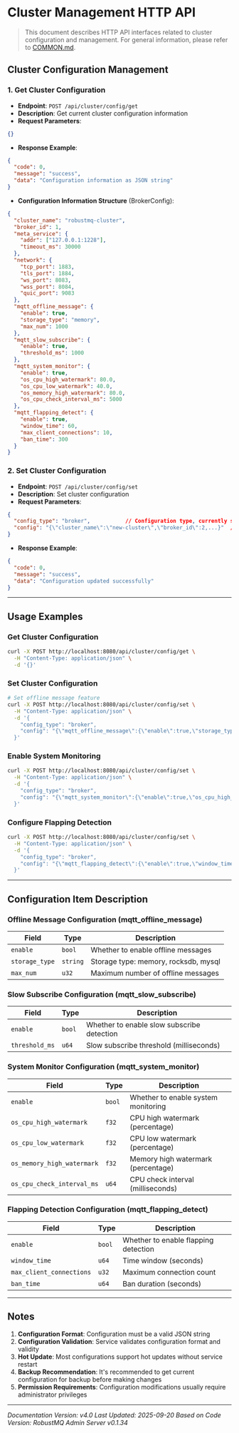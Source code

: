# Cluster Management HTTP API

> This document describes HTTP API interfaces related to cluster configuration and management. For general information, please refer to [COMMON.md](COMMON.md).

## Cluster Configuration Management

### 1. Get Cluster Configuration

- **Endpoint**: `POST /api/cluster/config/get`
- **Description**: Get current cluster configuration information
- **Request Parameters**:
```json
{}
```

- **Response Example**:
```json
{
  "code": 0,
  "message": "success",
  "data": "Configuration information as JSON string"
}
```

- **Configuration Information Structure** (BrokerConfig):
```json
{
  "cluster_name": "robustmq-cluster",
  "broker_id": 1,
  "meta_service": {
    "addr": ["127.0.0.1:1228"],
    "timeout_ms": 30000
  },
  "network": {
    "tcp_port": 1883,
    "tls_port": 1884,
    "ws_port": 8083,
    "wss_port": 8084,
    "quic_port": 9083
  },
  "mqtt_offline_message": {
    "enable": true,
    "storage_type": "memory",
    "max_num": 1000
  },
  "mqtt_slow_subscribe": {
    "enable": true,
    "threshold_ms": 1000
  },
  "mqtt_system_monitor": {
    "enable": true,
    "os_cpu_high_watermark": 80.0,
    "os_cpu_low_watermark": 40.0,
    "os_memory_high_watermark": 80.0,
    "os_cpu_check_interval_ms": 5000
  },
  "mqtt_flapping_detect": {
    "enable": true,
    "window_time": 60,
    "max_client_connections": 10,
    "ban_time": 300
  }
}
```

### 2. Set Cluster Configuration

- **Endpoint**: `POST /api/cluster/config/set`
- **Description**: Set cluster configuration
- **Request Parameters**:
```json
{
  "config_type": "broker",           // Configuration type, currently supports "broker"
  "config": "{\"cluster_name\":\"new-cluster\",\"broker_id\":2,...}"  // Complete configuration JSON string
}
```

- **Response Example**:
```json
{
  "code": 0,
  "message": "success",
  "data": "Configuration updated successfully"
}
```

---

## Usage Examples

### Get Cluster Configuration
```bash
curl -X POST http://localhost:8080/api/cluster/config/get \
  -H "Content-Type: application/json" \
  -d '{}'
```

### Set Cluster Configuration
```bash
# Set offline message feature
curl -X POST http://localhost:8080/api/cluster/config/set \
  -H "Content-Type: application/json" \
  -d '{
    "config_type": "broker",
    "config": "{\"mqtt_offline_message\":{\"enable\":true,\"storage_type\":\"rocksdb\",\"max_num\":10000}}"
  }'
```

### Enable System Monitoring
```bash
curl -X POST http://localhost:8080/api/cluster/config/set \
  -H "Content-Type: application/json" \
  -d '{
    "config_type": "broker",
    "config": "{\"mqtt_system_monitor\":{\"enable\":true,\"os_cpu_high_watermark\":90.0,\"os_cpu_low_watermark\":30.0}}"
  }'
```

### Configure Flapping Detection
```bash
curl -X POST http://localhost:8080/api/cluster/config/set \
  -H "Content-Type: application/json" \
  -d '{
    "config_type": "broker",
    "config": "{\"mqtt_flapping_detect\":{\"enable\":true,\"window_time\":120,\"max_client_connections\":20,\"ban_time\":600}}"
  }'
```

---

## Configuration Item Description

### Offline Message Configuration (mqtt_offline_message)
| Field | Type | Description |
|-------|------|-------------|
| `enable` | `bool` | Whether to enable offline messages |
| `storage_type` | `string` | Storage type: memory, rocksdb, mysql |
| `max_num` | `u32` | Maximum number of offline messages |

### Slow Subscribe Configuration (mqtt_slow_subscribe)
| Field | Type | Description |
|-------|------|-------------|
| `enable` | `bool` | Whether to enable slow subscribe detection |
| `threshold_ms` | `u64` | Slow subscribe threshold (milliseconds) |

### System Monitor Configuration (mqtt_system_monitor)
| Field | Type | Description |
|-------|------|-------------|
| `enable` | `bool` | Whether to enable system monitoring |
| `os_cpu_high_watermark` | `f32` | CPU high watermark (percentage) |
| `os_cpu_low_watermark` | `f32` | CPU low watermark (percentage) |
| `os_memory_high_watermark` | `f32` | Memory high watermark (percentage) |
| `os_cpu_check_interval_ms` | `u64` | CPU check interval (milliseconds) |

### Flapping Detection Configuration (mqtt_flapping_detect)
| Field | Type | Description |
|-------|------|-------------|
| `enable` | `bool` | Whether to enable flapping detection |
| `window_time` | `u64` | Time window (seconds) |
| `max_client_connections` | `u32` | Maximum connection count |
| `ban_time` | `u64` | Ban duration (seconds) |

---

## Notes

1. **Configuration Format**: Configuration must be a valid JSON string
2. **Configuration Validation**: Service validates configuration format and validity
3. **Hot Update**: Most configurations support hot updates without service restart
4. **Backup Recommendation**: It's recommended to get current configuration for backup before making changes
5. **Permission Requirements**: Configuration modifications usually require administrator privileges

---

*Documentation Version: v4.0*
*Last Updated: 2025-09-20*
*Based on Code Version: RobustMQ Admin Server v0.1.34*

